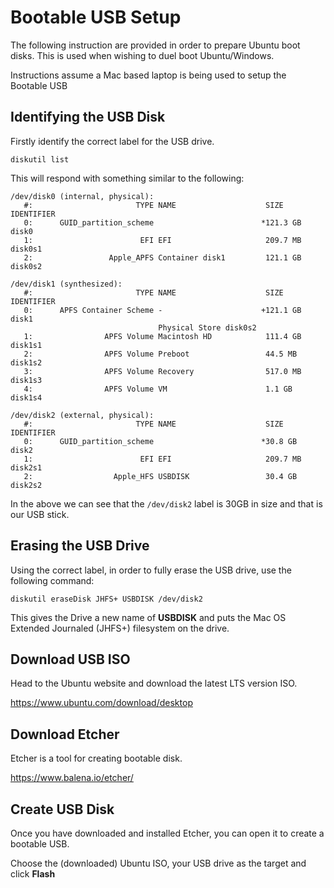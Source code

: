 # Bootable USB Setup

The following instruction are provided in order to prepare Ubuntu boot disks. This is used when wishing to duel boot Ubuntu/Windows.

Instructions assume a Mac based laptop is being used to setup the Bootable USB

## Identifying the USB Disk 

Firstly identify the correct label for the USB drive.

```
diskutil list
```

This will respond with something similar to the following:

```
/dev/disk0 (internal, physical):
   #:                       TYPE NAME                    SIZE       IDENTIFIER
   0:      GUID_partition_scheme                        *121.3 GB   disk0
   1:                        EFI EFI                     209.7 MB   disk0s1
   2:                 Apple_APFS Container disk1         121.1 GB   disk0s2

/dev/disk1 (synthesized):
   #:                       TYPE NAME                    SIZE       IDENTIFIER
   0:      APFS Container Scheme -                      +121.1 GB   disk1
                                 Physical Store disk0s2
   1:                APFS Volume Macintosh HD            111.4 GB   disk1s1
   2:                APFS Volume Preboot                 44.5 MB    disk1s2
   3:                APFS Volume Recovery                517.0 MB   disk1s3
   4:                APFS Volume VM                      1.1 GB     disk1s4

/dev/disk2 (external, physical):
   #:                       TYPE NAME                    SIZE       IDENTIFIER
   0:      GUID_partition_scheme                        *30.8 GB    disk2
   1:                        EFI EFI                     209.7 MB   disk2s1
   2:                  Apple_HFS USBDISK                 30.4 GB    disk2s2
```


In the above we can see that the `/dev/disk2` label is 30GB in size and that is our USB stick.

## Erasing the USB Drive

Using the correct label, in order to fully erase the USB drive, use the following command:

```
diskutil eraseDisk JHFS+ USBDISK /dev/disk2
```

This gives the Drive a new name of **USBDISK** and puts the Mac OS Extended Journaled (JHFS+) filesystem on the drive.

## Download USB ISO

Head to the Ubuntu website and download the latest LTS version ISO.

https://www.ubuntu.com/download/desktop

## Download Etcher

Etcher is a tool for creating bootable disk.

https://www.balena.io/etcher/

## Create USB Disk

Once you have downloaded and installed Etcher, you can open it to create a bootable USB.

Choose the (downloaded) Ubuntu ISO, your USB drive as the target and click **Flash**
